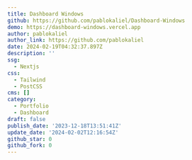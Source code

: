 ```yaml
---
title: Dashboard Windows
github: https://github.com/pablokaliel/Dashboard-Windows
demo: https://dashboard-windows.vercel.app
author: pablokaliel
author_link: https://github.com/pablokaliel
date: 2024-02-19T04:32:37.897Z
description: ''
ssg:
  - Nextjs
css:
  - Tailwind
  - PostCSS
cms: []
category:
  - Portfolio
  - Dashboard
draft: false
publish_date: '2023-12-18T13:51:41Z'
update_date: '2024-02-02T12:16:54Z'
github_star: 0
github_fork: 0
---
```

